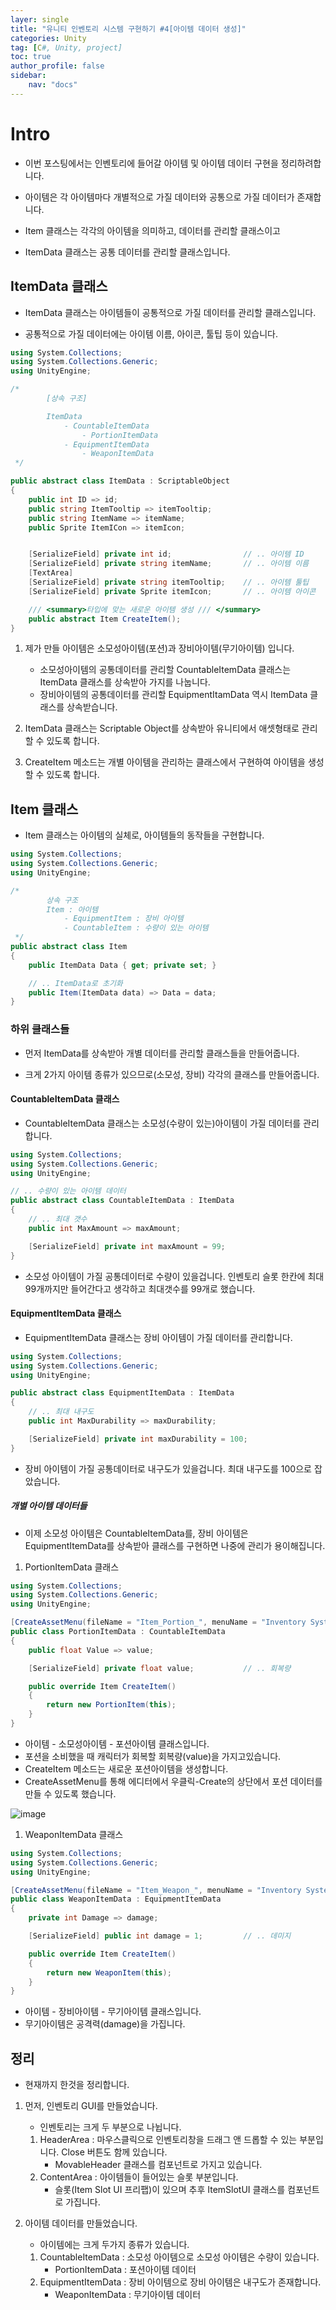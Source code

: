```yaml
---
layer: single
title: "유니티 인벤토리 시스템 구현하기 #4[아이템 데이터 생성]"
categories: Unity
tag: [C#, Unity, project]
toc: true
author_profile: false
sidebar: 
    nav: "docs"
---
```



# Intro

- 이번 포스팅에서는 인벤토리에 들어갈 아이템 및 아이템 데이터 구현을 정리하려합니다.

- 아이템은 각 아이템마다 개별적으로 가질 데이터와 공통으로 가질 데이터가 존재합니다.

- Item 클래스는 각각의 아이템을 의미하고, 데이터를 관리할 클래스이고

- ItemData 클래스는 공통 데이터를 관리할 클래스입니다.


## ItemData 클래스

- ItemData 클래스는 아이템들이 공통적으로 가질 데이터를 관리할 클래스입니다.

- 공통적으로 가질 데이터에는 아이템 이름, 아이콘, 툴팁 등이 있습니다.     



```c#
using System.Collections;
using System.Collections.Generic;
using UnityEngine;

/*
        [상속 구조]

        ItemData
            - CountableItemData
                - PortionItemData
            - EquipmentItemData
                - WeaponItemData
 */ 

public abstract class ItemData : ScriptableObject
{
    public int ID => id;                        
    public string ItemTooltip => itemTooltip;
    public string ItemName => itemName;
    public Sprite ItemICon => itemIcon;         


    [SerializeField] private int id;                // .. 아이템 ID
    [SerializeField] private string itemName;       // .. 아이템 이름
    [TextArea]
    [SerializeField] private string itemTooltip;    // .. 아이템 툴팁 
    [SerializeField] private Sprite itemIcon;       // .. 아이템 아이콘

    /// <summary>타입에 맞는 새로운 아이템 생성 /// </summary>
    public abstract Item CreateItem();
}

```

1. 제가 만들 아이템은 소모성아이템(포션)과 장비아이템(무기아이템) 입니다.
    - 소모성아이템의 공통데이터를 관리할 CountableItemData 클래스는 ItemData 클래스를 상속받아 가지를 나눕니다.
    - 장비아이템의 공통데이터를 관리할 EquipmentItamData 역시 ItemData 클래스를 상속받습니다.

1. ItemData 클래스는 Scriptable Object를 상속받아 유니티에서 애셋형태로 관리할 수 있도록 합니다.

1. CreateItem 메소드는 개별 아이템을 관리하는 클래스에서 구현하여 아이템을 생성할 수 있도록 합니다.



## Item 클래스

- Item 클래스는 아이템의 실체로, 아이템들의 동작들을 구현합니다.

```c#
using System.Collections;
using System.Collections.Generic;
using UnityEngine;

/*
        상속 구조
        Item : 아이템
            - EquipmentItem : 장비 아이템
            - CountableItem : 수량이 있는 아이템
 */
public abstract class Item 
{
    public ItemData Data { get; private set; }

    // .. ItemData로 초기화
    public Item(ItemData data) => Data = data;
}
```
    

### 하위 클래스들

- 먼저 ItemData를 상속받아 개별 데이터를 관리할 클래스들을 만들어줍니다.

- 크게 2가지 아이템 종류가 있으므로(소모성, 장비) 각각의 클래스를 만들어줍니다.


#### CountableItemData 클래스

- CountableItemData 클래스는 소모성(수량이 있는)아이템이 가질 데이터를 관리합니다.


```c#
using System.Collections;
using System.Collections.Generic;
using UnityEngine;

// .. 수량이 있는 아이템 데이터
public abstract class CountableItemData : ItemData
{
    // .. 최대 갯수
    public int MaxAmount => maxAmount;

    [SerializeField] private int maxAmount = 99;
}

```

- 소모성 아이템이 가질 공통데이터로 수량이 있을겁니다. 인벤토리 슬롯 한칸에 최대 99개까지만 들어간다고 생각하고 최대갯수를 99개로 했습니다.


#### EquipmentItemData 클래스

- EquipmentItemData 클래스는 장비 아이템이 가질 데이터를 관리합니다.

```c#
using System.Collections;
using System.Collections.Generic;
using UnityEngine;

public abstract class EquipmentItemData : ItemData
{
    // .. 최대 내구도
    public int MaxDurability => maxDurability;

    [SerializeField] private int maxDurability = 100;
}

```

- 장비 아이템이 가질 공통데이터로 내구도가 있을겁니다. 최대 내구도를 100으로 잡았습니다.



##### 개별 아이템 데이터들

- 이제 소모성 아이템은 CountableItemData를, 장비 아이템은 EquipmentItemData를 상속받아 클래스를 구현하면 나중에 관리가 용이해집니다.

1. PortionItemData 클래스

```c#
using System.Collections;
using System.Collections.Generic;
using UnityEngine;

[CreateAssetMenu(fileName = "Item_Portion_", menuName = "Inventory System/Item Data/Portion", order = 3)]
public class PortionItemData : CountableItemData
{
    public float Value => value;

    [SerializeField] private float value;           // .. 회복량

    public override Item CreateItem()
    {
        return new PortionItem(this);
    }
}

```

- 아이템 - 소모성아이템 - 포션아이템 클래스입니다.
- 포션을 소비했을 때 캐릭터가 회복할 회복량(value)을 가지고있습니다.
- CreateItem 메소드는 새로운 포션아이템을 생성합니다.
- CreateAssetMenu를 통해 에디터에서 우클릭-Create의 상단에서 포션 데이터를 만들 수 있도록 했습니다.

![image](/images/2024/2024-07-08/capture_1.PNG)


1. WeaponItemData 클래스

```c#
using System.Collections;
using System.Collections.Generic;
using UnityEngine;

[CreateAssetMenu(fileName = "Item_Weapon_", menuName = "Inventory System/Item Data/Weaopn", order = 1)]
public class WeaponItemData : EquipmentItemData
{
    private int Damage => damage;

    [SerializeField] public int damage = 1;         // .. 데미지

    public override Item CreateItem()
    {
        return new WeaponItem(this);
    }
}

```

- 아이템 - 장비아이템 - 무기아이템 클래스입니다.
- 무기아이템은 공격력(damage)을 가집니다. 



## 정리

- 현재까지 한것을 정리합니다.

1. 먼저, 인벤토리 GUI를 만들었습니다. 
    - 인벤토리는 크게 두 부분으로 나뉩니다.
    1. HeaderArea : 마우스클릭으로 인벤토리창을 드래그 앤 드롭할 수 있는 부분입니다. Close 버튼도 함께 있습니다.
        - MovableHeader 클래스를 컴포넌트로 가지고 있습니다.  
    2. ContentArea : 아이템들이 들어있는 슬롯 부분입니다.
        - 슬롯(Item Slot UI 프리팹)이 있으며 추후 ItemSlotUI 클래스를 컴포넌트로 가집니다.

1. 아이템 데이터를 만들었습니다.
    - 아이템에는 크게 두가지 종류가 있습니다.
    1. CountableItemData : 소모성 아이템으로 소모성 아이템은 수량이 있습니다.
        - PortionItemData : 포션아이템 데이터 
    2. EquipmentItemData : 장비 아이템으로 장비 아이템은 내구도가 존재합니다.
        - WeaponItemData : 무기아이템 데이터